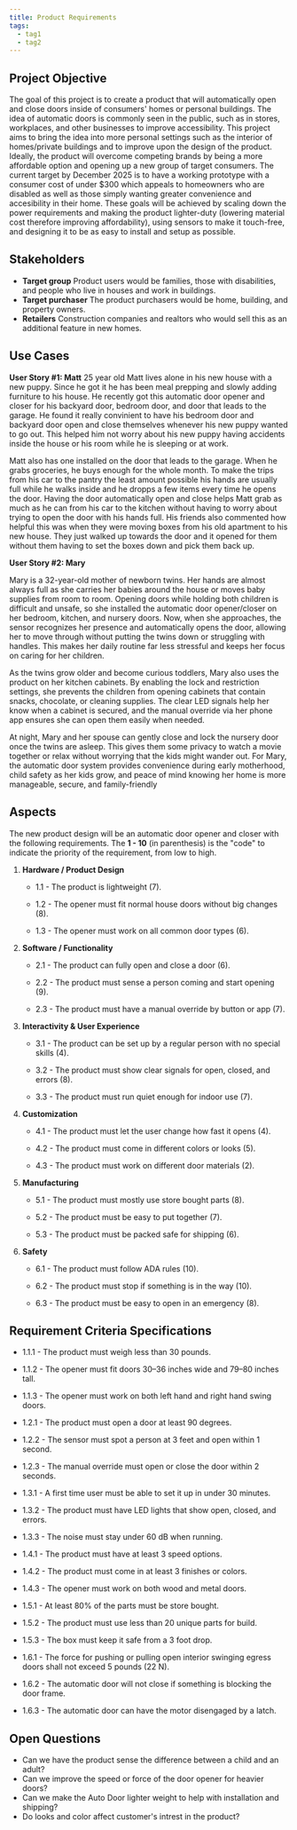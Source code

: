 ```yaml
---
title: Product Requirements
tags:
  - tag1
  - tag2
---
```


## Project Objective

The goal of this project is to create a product that will automatically open and close doors inside of consumers' homes or personal buildings. The idea of automatic doors is commonly seen in the public, such as in stores, workplaces, and other businesses to improve accessibility. This project aims to bring the idea into more personal settings such as the interior of homes/private buildings and to improve upon the design of the product. Ideally, the product will overcome competing brands by being a more affordable option and opening up a new group of target consumers. The current target by December 2025 is to have a working prototype with a consumer cost of under $300 which appeals to homeowners who are disabled as well as those simply wanting greater convenience and accesibility in their home. These goals will be achieved by scaling down the power requirements and making the product lighter-duty (lowering material cost therefore improving affordability), using sensors to make it touch-free, and designing it to be as easy to install and setup as possible.

## Stakeholders

- **Target group** Product users would be families, those with disabilities, and people who live in houses and work in buildings.
- **Target purchaser** The product purchasers would be home, building, and property owners.
- **Retailers** Construction companies and realtors who would sell this as an additional feature in new homes.

## Use Cases

**User Story #1: Matt**
25 year old Matt lives alone in his new house with a new puppy. Since he got it he has been meal prepping and slowly adding furniture to his house. He recently got this automatic door opener and closer for his backyard door, bedroom door, and door that leads to the garage. He found it really convinient to have his bedroom door and backyard door open and close themselves whenever his new puppy wanted to go out. This helped him not worry about his new puppy having accidents inside the house or his room while he is sleeping or at work.

Matt also has one installed on the door that leads to the garage. When he grabs groceries, he buys enough for the whole month. To make the trips from his car to the pantry the least amount possible his hands are usually full while he walks inside and he dropps a few items every time he opens the door. Having the door automatically open and close helps Matt grab as much as he can from his car to the kitchen without having to worry about trying to open the door with his hands full. His friends also commented how helpful this was when they were moving boxes from his old apartment to his new house. They just walked up towards the door and it opened for them without them having to set the boxes down and pick them back up.

**User Story #2: Mary**

Mary is a 32-year-old mother of newborn twins. Her hands are almost always full as she carries her babies around the house or moves baby supplies from room to room. Opening doors while holding both children is difficult and unsafe, so she installed the automatic door opener/closer on her bedroom, kitchen, and nursery doors. Now, when she approaches, the sensor recognizes her presence and automatically opens the door, allowing her to move through without putting the twins down or struggling with handles. This makes her daily routine far less stressful and keeps her focus on caring for her children.

As the twins grow older and become curious toddlers, Mary also uses the product on her kitchen cabinets. By enabling the lock and restriction settings, she prevents the children from opening cabinets that contain snacks, chocolate, or cleaning supplies. The clear LED signals help her know when a cabinet is secured, and the manual override via her phone app ensures she can open them easily when needed.

At night, Mary and her spouse can gently close and lock the nursery door once the twins are asleep. This gives them some privacy to watch a movie together or relax without worrying that the kids might wander out. For Mary, the automatic door system provides convenience during early motherhood, child safety as her kids grow, and peace of mind knowing her home is more manageable, secure, and family-friendly

## Aspects

The new product design will be an automatic door opener and closer with the following requirements. The **1 - 10** (in parenthesis) is the "code" to indicate the priority of the requirement, from low to high.

1. **Hardware / Product Design**

      * 1.1 - The product is lightweight (7).

      * 1.2 - The opener must fit normal house doors without big changes (8).

      * 1.3 - The opener must work on all common door types (6).

2. **Software / Functionality**

      * 2.1 - The product can fully open and close a door (6).

      * 2.2 - The product must sense a person coming and start opening (9).

      * 2.3 - The product must have a manual override by button or app (7).

3. **Interactivity & User Experience**

      * 3.1 - The product can be set up by a regular person with no special skills (4).

      * 3.2 - The product must show clear signals for open, closed, and errors (8).

      * 3.3 - The product must run quiet enough for indoor use (7).

4. **Customization**

      * 4.1 - The product must let the user change how fast it opens (4).

      * 4.2 - The product must come in different colors or looks (5).

      * 4.3 - The product must work on different door materials (2).

5. **Manufacturing**

      * 5.1 - The product must mostly use store bought parts (8).

      * 5.2 - The product must be easy to put together (7).

      * 5.3 - The product must be packed safe for shipping (6).

6. **Safety**

      * 6.1 - The product must follow ADA rules (10).

      * 6.2 - The product must stop if something is in the way (10).

      * 6.3 - The product must be easy to open in an emergency (8).

## Requirement Criteria Specifications

- 1.1.1 - The product must weigh less than 30 pounds.
- 1.1.2 - The opener must fit doors 30–36 inches wide and 79–80 inches tall.
- 1.1.3 - The opener must work on both left hand and right hand swing doors.

- 1.2.1 - The product must open a door at least 90 degrees.
- 1.2.2 - The sensor must spot a person at 3 feet and open within 1 second.
- 1.2.3 - The manual override must open or close the door within 2 seconds.

- 1.3.1 - A first time user must be able to set it up in under 30 minutes.
- 1.3.2 - The product must have LED lights that show open, closed, and errors.
- 1.3.3 - The noise must stay under 60 dB when running.

- 1.4.1 - The product must have at least 3 speed options.
- 1.4.2 - The product must come in at least 3 finishes or colors.
- 1.4.3 - The opener must work on both wood and metal doors.

- 1.5.1 - At least 80% of the parts must be store bought.
- 1.5.2 - The product must use less than 20 unique parts for build.
- 1.5.3 - The box must keep it safe from a 3 foot drop.

- 1.6.1 - The force for pushing or pulling open interior swinging egress doors shall not exceed 5 pounds (22 N).
- 1.6.2 - The automatic door will not close if something is blocking the door frame.
- 1.6.3 - The automatic door can have the motor disengaged by a latch.

## Open Questions

- Can we have the product sense the difference between a child and an adult?
- Can we improve the speed or force of the door opener for heavier doors?
- Can we make the Auto Door lighter weight to help with installation and shipping?
- Do looks and color affect customer's intrest in the product?
